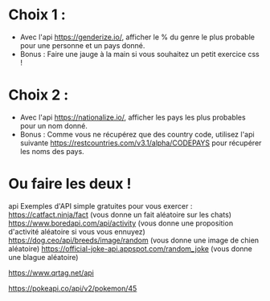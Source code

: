 # Choix 1 :
* Avec l'api https://genderize.io/, afficher le % du genre le plus probable pour une personne et un pays donné.
* Bonus : Faire une jauge à la main si vous souhaitez un petit exercice css !
# Choix 2 :
* Avec l'api https://nationalize.io/, afficher les pays les plus probables pour un nom donné.
* Bonus : Comme vous ne récupérez que des country code, utilisez l'api suivante https://restcountries.com/v3.1/alpha/CODEPAYS pour récupérer les noms des pays.

# Ou faire les deux !

api
Exemples d'API simple gratuites pour vous exercer : 
https://catfact.ninja/fact (vous donne un fait aléatoire sur les chats)
https://www.boredapi.com/api/activity (vous donne une proposition d'activité aléatoire si vous vous ennuyez)
https://dog.ceo/api/breeds/image/random (vous donne une image de chien aléatoire)
https://official-joke-api.appspot.com/random_joke (vous donne une blague aléatoire)

https://www.qrtag.net/api

https://pokeapi.co/api/v2/pokemon/45